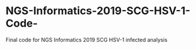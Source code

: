 # NGS-Informatics-2019-SCG-HSV-1-Code-
Final code for NGS Informatics 2019 SCG HSV-1 infected analysis 

